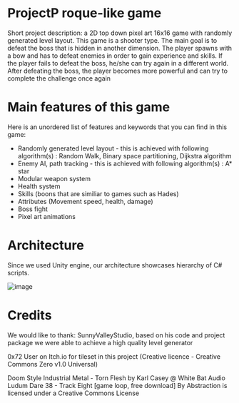 # ProjectP roque-like game
Short project description: a 2D top down pixel art 16x16 game with randomly generated level layout. This game is a shooter type. The main goal is to defeat the boss that is hidden in another dimension. The player spawns with a bow and has to defeat enemies in order to gain experience and skills. If the player fails to defeat the boss, he/she can try again in a different world. After defeating the boss, the player becomes more powerful and can try to complete the challenge once again

# Main features of this game
Here is an unordered list of features and keywords that you can find in this game:

* Randomly generated level layout - this is achieved with following algorithm(s) : Random Walk, Binary space partitioning, Dijkstra algorithm
* Enemy AI, path tracking - this is achieved with following algorithm(s) : A* star
* Modular weapon system
* Health system
* Skills (boons that are similiar to games such as Hades)
* Attributes (Movement speed, health, damage)
* Boss fight
* Pixel art animations

# Architecture

Since we used Unity engine, our architecture showcases hierarchy of C# scripts.

![image](https://github.com/Medvegalis/ProjectP/assets/98412351/f6cdc29c-43ba-4b92-8b80-b95027d9c587)

# Credits
We would like to thank:
SunnyValleyStudio, based on his code and project package we were able to achieve a high quality level generator

0x72 User on Itch.io for tileset in this project (Creative licence - Creative Commons Zero v1.0 Universal)

<MUSIC>
 Doom Style Industrial Metal - Torn Flesh by Karl Casey @ White Bat Audio
 Ludum Dare 38 - Track Eight [game loop, free download] By Abstraction is licensed under a  Creative Commons License
<MUSIC>
